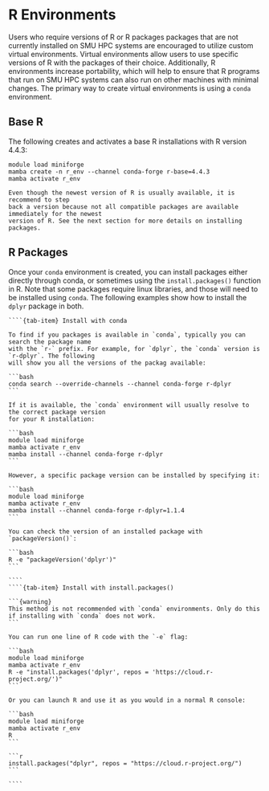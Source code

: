 # R Environments

Users who require versions of R or R packages packages that are not currently
installed on SMU HPC systems are encouraged to utilize custom virtual
environments. Virtual environments allow users to use specific versions of R
with the packages of their choice. Additionally, R environments increase
portability, which will help to ensure that R programs that run on SMU HPC
systems can also run on other machines with minimal changes. The primary way to 
create virtual environments is using a `conda` environment.

## Base R

The following creates and activates a base R installations with R version 4.4.3:

```
module load miniforge
mamba create -n r_env --channel conda-forge r-base=4.4.3
mamba activate r_env
```

```{note} 
Even though the newest version of R is usually available, it is recommend to step
back a version because not all compatible packages are available immediately for the newest
version of R. See the next section for more details on installing packages.
```

## R Packages

Once your `conda` environment is created, you can install packages either directly
through conda, or sometimes using the `install.packages()` function in R. Note that some packages
require linux libraries, and those will need to be installed using `conda`. The following
examples show how to install the `dplyr` package in both.

`````{tab-set}
````{tab-item} Install with conda

To find if you packages is available in `conda`, typically you can search the package name
with the `r-` prefix. For example, for `dplyr`, the `conda` version is `r-dplyr`. The following
will show you all the versions of the packag available:

```bash
conda search --override-channels --channel conda-forge r-dplyr
```

If it is available, the `conda` environment will usually resolve to the correct package version 
for your R installation:

```bash
module load miniforge
mamba activate r_env
mamba install --channel conda-forge r-dplyr
```

However, a specific package version can be installed by specifying it:

```bash
module load miniforge
mamba activate r_env
mamba install --channel conda-forge r-dplyr=1.1.4
```

You can check the version of an installed package with `packageVersion()`:

```bash
R -e "packageVersion('dplyr')"
```

````
````{tab-item} Install with install.packages()

```{warning}
This method is not recommended with `conda` environments. Only do this if installing with `conda` does not work.
```

You can run one line of R code with the `-e` flag:

```bash
module load miniforge
mamba activate r_env
R -e "install.packages('dplyr', repos = 'https://cloud.r-project.org/')"
```

Or you can launch R and use it as you would in a normal R console:

```bash
module load miniforge
mamba activate r_env
R
```

```r
install.packages("dplyr", repos = "https://cloud.r-project.org/")
```

````
`````


